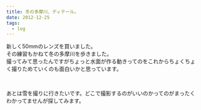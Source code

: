 ```yaml
---
title: 冬の多摩川、ディテール。
date: 2012-12-25
tags:
  - log
---
```


新しく50mmのレンズを買いました。<br>
その練習もかねて冬の多摩川を歩きました。<br>
撮ってみて思ったんですがちょっと水面が作る動きってのをこれからちょくちょく撮りためていくのも面白いかと思っています。

<img src="http://farm9.staticflickr.com/8082/8302614518_f5273e9d7b.jpg" alt="" />

<img src="http://farm9.staticflickr.com/8491/8301557791_d08475da0b.jpg" alt="" />

<img src="http://farm9.staticflickr.com/8492/8301554107_eba74b0719.jpg" alt="" />

あとは雪を撮りに行きたいです。どこで撮影するのがいいのかってのがまったくわかってませんが探してみます。